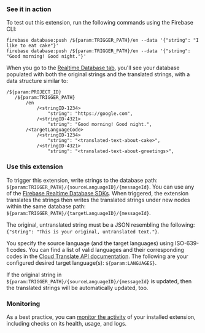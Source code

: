 ### See it in action

To test out this extension, run the following commands using the Firebase CLI:

```
firebase database:push /${param:TRIGGER_PATH}/en --data '{"string": "I like to eat cake"}'
firebase database:push /${param:TRIGGER_PATH}/en --data '{"string": "Good morning! Good night."}'
```

When you go to the [Realtime Database tab](https://console.firebase.google.com/project/${param:PROJECT_ID}/database/${param:PROJECT_ID}/data), you'll see your database populated with both the original strings and the translated strings, with a data structure similar to:

```
/${param:PROJECT_ID}
   /${param:TRIGGER_PATH}
       /en
           /<stringID-1234>
               "string": "https://google.com",
           /<stringID-4321>
               "string": "Good morning! Good night.",
       /<targetLanguageCode>
           /<stringID-1234>
               "string": "<translated-text-about-cake>",
           /<stringID-4321>
               "string": "<translated-text-about-greetings>",
```

### Use this extension

To trigger this extension, write strings to the database path: `${param:TRIGGER_PATH}/{sourceLanguageID}/{messageId}`. You can use any of the [Firebase Realtime Database SDKs](https://firebase.google.com/docs/database/). When triggered, the extension translates the strings then writes the translated strings under new nodes within the same database path: `${param:TRIGGER_PATH}/{targetLanguageID}/{messageId}`.

The original, untranslated string must be a JSON resembling the following: `{"string": "This is your original, untranslated text."}`.

You specify the source language (and the target languages) using ISO-639-1 codes. You can find a list of valid languages and their corresponding codes in the [Cloud Translate API documentation](https://cloud.google.com/translate/docs/languages). The following are your configured desired target language(s): `${param:LANGUAGES}`.

If the original string in `${param:TRIGGER_PATH}/{sourceLanguageID}/{messageId}` is updated, then the translated strings will be automatically updated, too.

### Monitoring

As a best practice, you can [monitor the activity](https://firebase.google.com/docs/extensions/manage-installed-extensions#monitor) of your installed extension, including checks on its health, usage, and logs.
